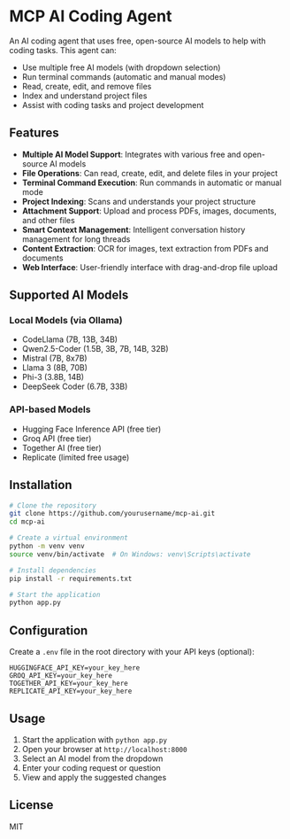 # MCP AI Coding Agent

An AI coding agent that uses free, open-source AI models to help with coding tasks. This agent can:

- Use multiple free AI models (with dropdown selection)
- Run terminal commands (automatic and manual modes)
- Read, create, edit, and remove files
- Index and understand project files
- Assist with coding tasks and project development

## Features

- **Multiple AI Model Support**: Integrates with various free and open-source AI models
- **File Operations**: Can read, create, edit, and delete files in your project
- **Terminal Command Execution**: Run commands in automatic or manual mode
- **Project Indexing**: Scans and understands your project structure
- **Attachment Support**: Upload and process PDFs, images, documents, and other files
- **Smart Context Management**: Intelligent conversation history management for long threads
- **Content Extraction**: OCR for images, text extraction from PDFs and documents
- **Web Interface**: User-friendly interface with drag-and-drop file upload

## Supported AI Models

### Local Models (via Ollama)
- CodeLlama (7B, 13B, 34B)
- Qwen2.5-Coder (1.5B, 3B, 7B, 14B, 32B)
- Mistral (7B, 8x7B)
- Llama 3 (8B, 70B)
- Phi-3 (3.8B, 14B)
- DeepSeek Coder (6.7B, 33B)

### API-based Models
- Hugging Face Inference API (free tier)
- Groq API (free tier)
- Together AI (free tier)
- Replicate (limited free usage)

## Installation

```bash
# Clone the repository
git clone https://github.com/yourusername/mcp-ai.git
cd mcp-ai

# Create a virtual environment
python -m venv venv
source venv/bin/activate  # On Windows: venv\Scripts\activate

# Install dependencies
pip install -r requirements.txt

# Start the application
python app.py
```

## Configuration

Create a `.env` file in the root directory with your API keys (optional):

```
HUGGINGFACE_API_KEY=your_key_here
GROQ_API_KEY=your_key_here
TOGETHER_API_KEY=your_key_here
REPLICATE_API_KEY=your_key_here
```

## Usage

1. Start the application with `python app.py`
2. Open your browser at `http://localhost:8000`
3. Select an AI model from the dropdown
4. Enter your coding request or question
5. View and apply the suggested changes

## License

MIT
